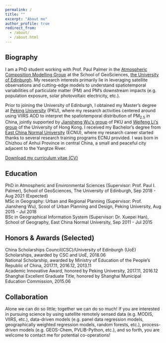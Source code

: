 ```yaml
---
permalink: /
title: ""
excerpt: "About me"
author_profile: true
redirect_from: 
  - /about/
  - /about.html
---
```


Biography
------

I am a PhD student working with Prof. Paul Palmer in the [Atmospheric Composition Modelling Group](http://www.palmergroup.org/) at the School of GeoSciences, [the University of Edinburgh](https://www.ed.ac.uk/). My research interests primarily lie in leveraging satellite observations and cutting-edge models to understand spatiotemporal variabilities of particulate matter (PM) and PM’s downstream impacts (e.g. population exposure, solar photovoltaic electricity, etc.).

Prior to joining the University of Edinburgh, I obtained my Master’s degree at [Peking University](https://www.pku.edu.cn/) (PKU), where my research activities centered around using VIIRS AOD to interpret the spatiotemporal distribution of PM<sub>2.5</sub> in China, jointly supported by [Jiansheng Wu's group](http://web.pkusz.edu.cn/wujs) of PKU and [Weifeng Li's group](http://fac.arch.hku.hk/upad/wfli/) of the University of Hong Kong. I received my Bachelor’s degree from [East China Normal University](https://www.ecnu.edu.cn/) (ECNU), where my research career started thanks to several research training programs ECNU provided. I was born in Chizhou of Anhui Province in central China, a small and peaceful city adjacent to the Yangtze River.

[Download my curriculum vitae (CV)](https://feiyao-edinburgh.github.io/files/FeiCV.pdf)

Education
------

PhD in Atmospheric and Environmental Sciences (Supervisor: Prof. Paul I. Palmer), School of GeoSciences, The University of Edinburgh, Sep 2018 - Aug 2021 (Expected)<br/>
MSc in Geography: Urban and Regional Planning (Supervisor: Prof. Jiansheng Wu), Scool of Urban Planning and Design, Peking University, Aug 2015 - Jul 2018<br/>
BSc in Geographical Information System (Supervisor: Dr. Xuepei Han), School of Geography, East China Normal University, Sep 2011 - Jul 2015

Honors & Awards (Selected)
------

China Scholarships Council(CSC)/University of Edinburgh (UoE) Scholarships, awarded by CSC and UoE, 2018.06<br/>
National Scholarship, awarded by Ministry of Education of the People’s Republic of China, 2017.11, 2016.12, 2013.11<br/>
Academic Innovative Award, honored by Peking University, 2017.11, 2016.12<br/>
Shanghai Excellent Graduate Title, honored by Shanghai Municipal Education Commission, 2015.06

Collaboration
------

Alone we can do so little; together we can do so much! If you are interested in pursuing science by using satellite remotely sensed data (e.g. MODIS, VIIRS, etc.), data-driven models (e.g. panel data regression models, geographically weighted regression models, random forests, etc.), process-driven models (e.g. GEOS-Chem, PVLIB-Python, etc.), and so forth, you are welcome to contact me for potential co-operations!

